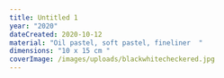 ```yaml
---
title: Untitled 1
year: "2020"
dateCreated: 2020-10-12
material: "Oil pastel, soft pastel, fineliner  "
dimensions: "10 x 15 cm "
coverImage: /images/uploads/blackwhitecheckered.jpg
---
```

